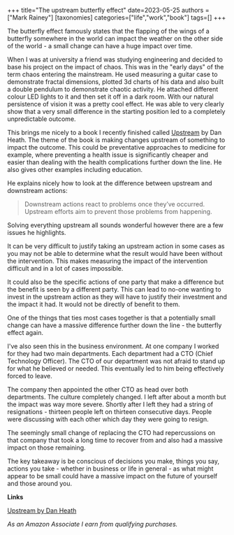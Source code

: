 +++
title="The upstream butterfly effect"
date=2023-05-25
authors = ["Mark Rainey"]
[taxonomies]
categories=["life","work","book"]
tags=[]
+++

The butterfly effect famously states that the flapping of the wings of a butterfly somewhere in the world can impact the weather on the other side of the world - a small change can have a huge impact over time.

<!-- more -->

When I was at university a friend was studying engineering and decided to base his project on the impact of chaos. This was in the "early days" of the term chaos entering the mainstream. He used measuring a guitar case to demonstrate fractal dimensions, plotted 3d charts of his data and also built a double pendulum to demonstrate chaotic activity. He attached different colour LED lights to it and then set it off in a dark room. With our natural persistence of vision it was a pretty cool effect. He was able to very clearly show that a very small difference in the starting position led to a completely unpredictable outcome.

This brings me nicely to a book I recently finished called [Upstream](https://amzn.to/3BVqRpj) by Dan Heath. The theme of the book is making changes upstream of something to impact the outcome. This could be preventative approaches to medicine for example, where preventing a health issue is significantly cheaper and easier than dealing with the health complications further down the line. He also gives other examples including education.

He explains nicely how to look at the difference between upstream and downstream actions:

> Downstream actions react to problems once they’ve occurred. Upstream efforts aim to prevent those problems from happening.

Solving everything upstream all sounds wonderful however there are a few issues he highlights. 

It can be very difficult to justify taking an upstream action in some cases as you may not be able to determine what the result would have been without the intervention. This makes measuring the impact of the intervention difficult and in a lot of cases impossible.

It could also be the specific actions of one party that make a difference but the benefit is seen by a different party. This can lead to no-one wanting to invest in the upstream action as they will have to justify their investment and the impact it had. It would not be directly of benefit to them.

One of the things that ties most cases together is that a potentially small change can have a massive difference further down the line - the butterfly effect again.

I've also seen this in the business environment. At one company I worked for they had two main departments. Each department had a CTO (Chief Technology Officer). The CTO of our department was not afraid to stand up for what he believed or needed. This eventually led to him being effectively forced to leave.

The company then appointed the other CTO as head over both departments. The culture completely changed. I left after about a month but the impact was way more severe. Shortly after I left they had a string of resignations - thirteen people left on thirteen consecutive days. People were discussing with each other which day they were going to resign.

The seemingly small change of replacing the CTO had repercussions on that company that took a long time to recover from and also had a massive impact on those remaining. 

The key takeaway is be conscious of decisions you make, things you say, actions you take - whether in business or life in general - as what might appear to be small could have a massive impact on the future of yourself and those around you.

__Links__

[Upstream by Dan Heath](https://amzn.to/3BVqRpj) 

*As an Amazon Associate I earn from qualifying purchases.*

